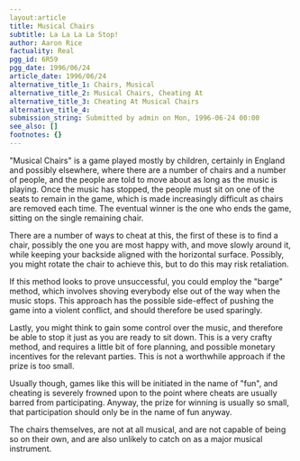```yaml
---
layout:article
title: Musical Chairs
subtitle: La La La La Stop!
author: Aaron Rice
factuality: Real
pgg_id: 6R59
pgg_date: 1996/06/24
article_date: 1996/06/24
alternative_title_1: Chairs, Musical
alternative_title_2: Musical Chairs, Cheating At
alternative_title_3: Cheating At Musical Chairs
alternative_title_4: 
submission_string: Submitted by admin on Mon, 1996-06-24 00:00
see_also: []
footnotes: {}
---
```

<div>
<p>"Musical Chairs" is a game played mostly by children, certainly in England and possibly elsewhere, where there are a number of chairs and a number of people, and the people are told to move about as long as the music is playing. Once the music has stopped, the people must sit on one of the seats to remain in the game, which is made increasingly difficult as chairs are removed each time. The eventual winner is the one who ends the game, sitting on the single remaining chair.</p>
<p>There are a number of ways to cheat at this, the first of these is to find a chair, possibly the one you are most happy with, and move slowly around it, while keeping your backside aligned with the horizontal surface. Possibly, you might rotate the chair to achieve this, but to do this may risk retaliation.</p>
<p>If this method looks to prove unsuccessful, you could employ the "barge" method, which involves shoving everybody else out of the way when the music stops. This approach has the possible side-effect of pushing the game into a violent conflict, and should therefore be used sparingly.</p>
<p>Lastly, you might think to gain some control over the music, and therefore be able to stop it just as you are ready to sit down. This is a very crafty method, and requires a little bit of fore planning, and possible monetary incentives for the relevant parties. This is not a worthwhile approach if the prize is too small.</p>
<p>Usually though, games like this will be initiated in the name of "fun", and cheating is severely frowned upon to the point where cheats are usually barred from participating. Anyway, the prize for winning is usually so small, that participation should only be in the name of fun anyway.</p>
<p>The chairs themselves, are not at all musical, and are not capable of being so on their own, and are also unlikely to catch on as a major musical instrument. <!--Amazon_CLS_IM_END--></p>
</div>

